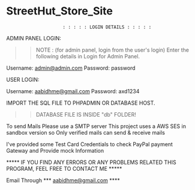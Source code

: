 # StreetHut_Store_Site

                         : : : : : LOGIN DETAILS : : : : : 

ADMIN PANEL LOGIN:

>> NOTE : (for admin panel, login from the user's login)
>>Enter the following details in Login for Admin Panel.

Username: admin@admin.com
Password: password

USER LOGIN:

Username: aabidhme@gmail.com
Password: axd1234



IMPORT THE SQL FILE TO PHPADMIN OR DATABASE HOST.
>>DATABASE FILE IS INSIDE "db" FOLDER!


To send Mails Please use a SMTP server This project uses a AWS SES in sandbox version so Only verified mails can send & receive mails 

I've provided some Test Card Credentials to check PayPal payment Gateway and Provide mock Information 

***** IF YOU FIND ANY ERRORS OR ANY PROBLEMS RELATED THIS PROGRAM, FEEL FREE TO CONTACT ME *****  

Email Through *** aabidhme@gmail.com   ****





